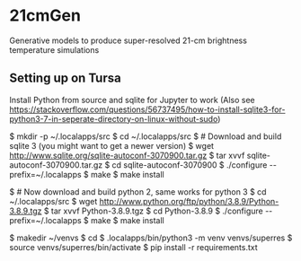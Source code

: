 # 21cmGen
Generative models to produce super-resolved 21-cm brightness temperature simulations

## Setting up on Tursa

Install Python from source and sqlite for Jupyter to work (Also see https://stackoverflow.com/questions/56737495/how-to-install-sqlite3-for-python3-7-in-seperate-directory-on-linux-without-sudo)

$ mkdir -p ~/.localapps/src
$ cd ~/.localapps/src
$ # Download and build sqlite 3 (you might want to get a newer version)
$ wget http://www.sqlite.org/sqlite-autoconf-3070900.tar.gz
$ tar xvvf sqlite-autoconf-3070900.tar.gz
$ cd sqlite-autoconf-3070900
$ ./configure --prefix=~/.localapps
$ make
$ make install

$ # Now download and build python 2, same works for python 3
$ cd ~/.localapps/src
$ wget http://www.python.org/ftp/python/3.8.9/Python-3.8.9.tgz
$ tar xvvf Python-3.8.9.tgz
$ cd Python-3.8.9
$ ./configure --prefix=~/.localapps
$ make
$ make install

$ makedir ~/venvs
$ cd 
$ .localapps/bin/python3 -m venv venvs/superres
$ source venvs/superres/bin/activate
$ pip install -r requirements.txt





